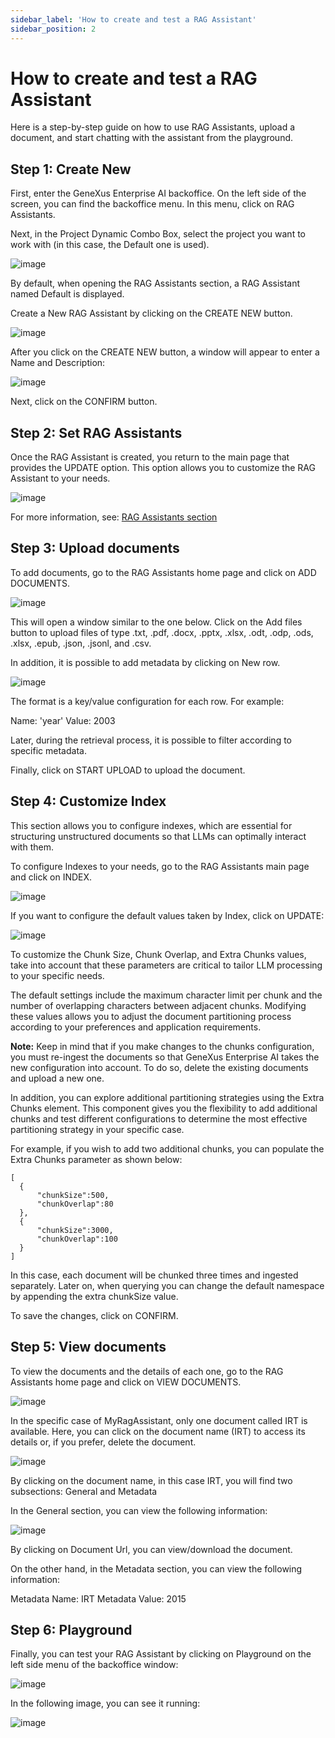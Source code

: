 ```yaml
---
sidebar_label: 'How to create and test a RAG Assistant'
sidebar_position: 2
---
```

# How to create and test a RAG Assistant

Here is a step-by-step guide on how to use RAG Assistants, upload a document, and start chatting with the assistant from the playground.

## Step 1: Create New

First, enter the GeneXus Enterprise AI backoffice. On the left side of the screen, you can find the backoffice menu. In this menu, click 
on RAG Assistants.

Next, in the Project Dynamic Combo Box, select the project you want to work with (in this case, the Default one is used).

![image](https://github.com/genexus-books/Saia/blob/fc9c844045233f79c3149780365a6100663c642b/saia-docs/assets/images/RAGAssistantsSection7.png?raw=true)

By default, when opening the RAG Assistants section, a RAG Assistant named Default is displayed.

Create a New RAG Assistant by clicking on the CREATE NEW button.

![image](https://github.com/genexus-books/Saia/blob/fc9c844045233f79c3149780365a6100663c642b/saia-docs/assets/images/RAGAssistantsSection8.png?raw=true)

After you click on the CREATE NEW button, a window will appear to enter a Name and Description:

![image](https://github.com/genexus-books/Saia/blob/37ab69ed86934b9056f4ec4c1c398fa1af28181f/saia-docs/assets/images/RAGAssistantsSection9.png?raw=true)

Next, click on the CONFIRM button.

## Step 2: Set RAG Assistants

Once the RAG Assistant is created, you return to the main page that provides the UPDATE option. This option allows you to customize the RAG 
Assistant to your needs.

![image](https://github.com/genexus-books/Saia/blob/fc9c844045233f79c3149780365a6100663c642b/saia-docs/assets/images/RAGAssistantsSection10.png?raw=true)

For more information, see: [RAG Assistants section](https://docs.saia.ai/RAG/RAGAssistantsSection)

## Step 3: Upload documents

To add documents, go to the RAG Assistants home page and click on ADD DOCUMENTS.

![image](https://github.com/genexus-books/Saia/blob/074a13e6e94f08afb5fb100ba8ac4bb8c3ea891f/saia-docs/assets/images/RAGAssistantsSection11.png?raw=true)

This will open a window similar to the one below. Click on the Add files button to upload files of type .txt, .pdf, .docx, .pptx, .xlsx, 
.odt, .odp, .ods, .xlsx, .epub, .json, .jsonl, and .csv.

In addition, it is possible to add metadata by clicking on New row.

![image](https://github.com/genexus-books/Saia/blob/7a57083c558e920f6c9167dcbaf8794846da6e15/saia-docs/assets/images/RAGAssistantsSection12.png?raw=true)

The format is a key/value configuration for each row. For example:

Name: 'year'
Value: 2003

Later, during the retrieval process, it is possible to filter according to specific metadata.

Finally, click on START UPLOAD to upload the document.

## Step 4: Customize Index
This section allows you to configure indexes, which are essential for structuring unstructured documents so that LLMs can optimally 
interact with them.

To configure Indexes to your needs, go to the RAG Assistants main page and click on INDEX.

![image](https://github.com/genexus-books/Saia/blob/fc9c844045233f79c3149780365a6100663c642b/saia-docs/assets/images/RAGAssistantsSection13.png?raw=true)

If you want to configure the default values taken by Index, click on UPDATE:

![image](https://github.com/genexus-books/Saia/blob/fc9c844045233f79c3149780365a6100663c642b/saia-docs/assets/images/RAGAssistantsSection14.png?raw=true)

To customize the Chunk Size, Chunk Overlap, and Extra Chunks values, take into account that these parameters are critical to tailor LLM 
processing to your specific needs.

The default settings include the maximum character limit per chunk and the number of overlapping characters between adjacent chunks. 
Modifying these values allows you to adjust the document partitioning process according to your preferences and application
requirements.

**Note:** Keep in mind that if you make changes to the chunks configuration, you must re-ingest the documents so that GeneXus Enterprise AI 
takes the new configuration into account. To do so, delete the existing documents and upload a new one. 

In addition, you can explore additional partitioning strategies using the Extra Chunks element. This component gives you the flexibility to
add additional chunks and test different configurations to determine the most effective partitioning strategy in your specific case.

For example, if you wish to add two additional chunks, you can populate the Extra Chunks parameter as shown below:

```
[
  {
      "chunkSize":500,
      "chunkOverlap":80
  },
  {
      "chunkSize":3000,
      "chunkOverlap":100
  }
]
```

In this case, each document will be chunked three times and ingested separately. Later on, when querying you can change the default 
namespace by appending the extra chunkSize value.

To save the changes, click on CONFIRM.

## Step 5: View documents

To view the documents and the details of each one, go to the RAG Assistants home page and click on VIEW DOCUMENTS.

![image](https://github.com/genexus-books/Saia/blob/fc9c844045233f79c3149780365a6100663c642b/saia-docs/assets/images/RAGAssistantsSection15.png?raw=true)

In the specific case of MyRagAssistant, only one document called IRT is available. Here, you can click on the document name (IRT) to access 
its details or, if you prefer, delete the document.

![image](https://github.com/genexus-books/Saia/blob/fc9c844045233f79c3149780365a6100663c642b/saia-docs/assets/images/RAGAssistantsSection16.png?raw=true)

By clicking on the document name, in this case IRT, you will find two subsections: General and Metadata

In the General section, you can view the following information:

![image](https://github.com/genexus-books/Saia/blob/fc9c844045233f79c3149780365a6100663c642b/saia-docs/assets/images/RAGAssistantsSection17.png?raw=true)

By clicking on Document Url, you can view/download the document.

On the other hand, in the Metadata section, you can view the following information:

Metadata Name: IRT
Metadata Value: 2015

## Step 6: Playground

Finally, you can test your RAG Assistant by clicking on Playground on the left side menu of the backoffice window:

![image](https://github.com/genexus-books/Saia/blob/fc9c844045233f79c3149780365a6100663c642b/saia-docs/assets/images/RAGAssistantsSection18.png?raw=true)

In the following image, you can see it running:

![image](https://github.com/genexus-books/Saia/blob/fc9c844045233f79c3149780365a6100663c642b/saia-docs/assets/images/RAGAssistantsSection19.png?raw=true)







